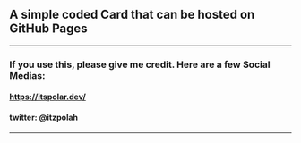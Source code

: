 ## A simple coded Card that can be hosted on GitHub Pages
---
### If you use this, please give me credit. Here are a few Social Medias:
#### https://itspolar.dev/
#### twitter: @itzpolah
---

